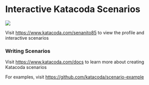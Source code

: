 # Interactive Katacoda Scenarios

[![](http://shields.katacoda.com/katacoda/senanito85/count.svg)](https://www.katacoda.com/senanito85 "Get your profile on Katacoda.com")

Visit https://www.katacoda.com/senanito85 to view the profile and interactive scenarios

### Writing Scenarios
Visit https://www.katacoda.com/docs to learn more about creating Katacoda scenarios

For examples, visit https://github.com/katacoda/scenario-example
